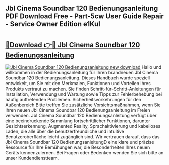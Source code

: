 ## Jbl Cinema Soundbar 120 Bedienungsanleitung PDF Download Free - Part-5cw User Guide Repair - Service Owner Edition e1Kul

# <h2><a href="http://df1u5nq.blite.top/?on=Jbl+Cinema+Soundbar+120+Bedienungsanleitung">🔗Download 👉🔴 Jbl Cinema Soundbar 120 Bedienungsanleitung</a></h2>

[![Jbl Cinema Soundbar 120 Bedienungsanleitung new download](https://i.imgur.com/lujVjoI.png)](http://df1u5nq.blite.top/?on=Jbl+Cinema+Soundbar+120+Bedienungsanleitung)
Hallo und willkommen in der Bedienungsanleitung für Ihren brandneuen Jbl Cinema Soundbar 120 Bedienungsanleitung. Dieses Handbuch wurde speziell entwickelt, um Sie mit den Merkmalen, Funktionen und Vorteilen Ihres Produkts vertraut zu machen. Sie finden Schritt-für-Schritt-Anleitungen für Installation, Verwendung und Wartung sowie Tipps zur Fehlerbehebung bei häufig auftretenden Problemen. Sicherheitsvorkehrungen für den Außenbereich Bitte treffen Sie zusätzliche Vorsichtsmaßnahmen, wenn Sie Ihren neuen Jbl Cinema Soundbar 120 Bedienungsanleitung im Freien verwenden. Jbl Cinema Soundbar 120 Bedienungsanleitung verfügt über eine beeindruckende Sammlung fortschrittlicher Funktionen, darunter Gesichtserkennung, Augmented Reality, Sprachaktivierung und kabelloses Laden, die alle über die benutzerfreundliche und intuitive Benutzeroberfläche leicht zugänglich sind. Wir vertrauen darauf, dass das Jbl Cinema Soundbar 120 BedienungsanleitungD eine klare und präzise Ressource für Ihre Bemühungen war, die Besonderheiten Ihres neuen Geräts kennenzulernen. Bei Fragen oder Bedenken wenden Sie sich bitte an unser Kundendienstteam.

